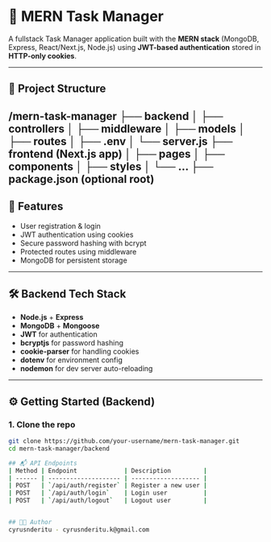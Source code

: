 # 📝 MERN Task Manager

A fullstack Task Manager application built with the **MERN stack** (MongoDB, Express, React/Next.js, Node.js) using **JWT-based authentication** stored in **HTTP-only cookies**.

---

## 📁 Project Structure

/mern-task-manager
├── backend
│   ├── controllers
│   ├── middleware
│   ├── models
│   ├── routes
│   ├── .env
│   └── server.js
├── frontend (Next.js app)
│   ├── pages
│   ├── components
│   ├── styles
│   └── ...
├── package.json (optional root)
---
## 🚀 Features

- User registration & login
- JWT authentication using cookies
- Secure password hashing with bcrypt
- Protected routes using middleware
- MongoDB for persistent storage

---

## 🛠️ Backend Tech Stack

- **Node.js** + **Express**
- **MongoDB** + **Mongoose**
- **JWT** for authentication
- **bcryptjs** for password hashing
- **cookie-parser** for handling cookies
- **dotenv** for environment config
- **nodemon** for dev server auto-reloading

---

## ⚙️ Getting Started (Backend)

### 1. Clone the repo

```bash
git clone https://github.com/your-username/mern-task-manager.git
cd mern-task-manager/backend

## 📬 API Endpoints
| Method | Endpoint             | Description         |
| ------ | -------------------- | ------------------- |
| POST   | `/api/auth/register` | Register a new user |
| POST   | `/api/auth/login`    | Login user          |
| POST   | `/api/auth/logout`   | Logout user         |


## 🧑‍💻 Author
cyrusnderitu - cyrusnderitu.k@gmail.com
